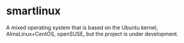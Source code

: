 # smartlinux
A mixed operating system that is based on the Ubuntu kernel, AlmaLinux+CentOS, openSUSE, but the project is under development.
